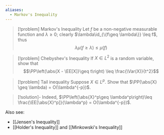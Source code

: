 ```yaml
---
aliases:
  - Markov's Inequality
---
```

>[!problem] Markov's Inequality
>Let $f$ be a non-negative measurable function and $\lambda \geq 0$; clearly $\lambda\id_{\{f\geq \lambda\}} \leq f$, thus
>$$
>	\lambda \mu(f\geq \lambda)\leq \mu(f)
>$$

>[!problem] Chebyshev's Inequality
> If $X\in L^2$ is a random variable, show that
> $$\PP\left(\abs{X - \EE[X]}\geq t\right) \leq \frac{\Var(X)}{t^2}$$

> [!problem] Tail inequality
> Suppose $X\in L^p$. Show that $\PP(\abs{X} \geq \lambda) = O(\lambda^{-p})$.

> [!solution]-
> Indeed, $\PP\left(\abs{X}^p\geq \lambda^p\right)\leq \frac{\EE[\abs{X}^p]}{\lambda^p} = O(\lambda^{-p})$.

Also see:
- [[Jensen's Inequality]]
- [[Holder's Inequality]] and [[Minkowski's Inequality]]